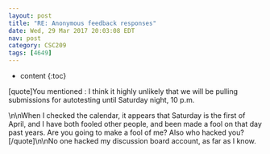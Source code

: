 ```yaml
---
layout: post
title: "RE: Anonymous feedback responses"
date: Wed, 29 Mar 2017 20:03:08 EDT
nav: post
category: CSC209
tags: [4649]
---
```


* content
{:toc}

[quote]You mentioned : I think it highly unlikely that we will be pulling submissions for autotesting until Saturday night, 10 p.m.
<!-- more -->
<p>\n\nWhen I checked the calendar, it appears that Saturday is the first of April, and I have both fooled other people, and been made a fool on that day past years. Are you going to make a fool of me? Also who hacked you? [/quote]\n\nNo one hacked my discussion board account, as far as I know.</p>
